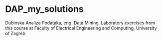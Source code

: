 # DAP_my_solutions
Dubinska Analiza Podataka, eng. Data Mining. Laboratory exercises from this course at Faculty of Electrical Engineering and Computing, University of Zagreb
